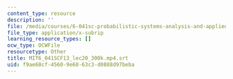 ```yaml
---
content_type: resource
description: ''
file: /media/courses/6-041sc-probabilistic-systems-analysis-and-applied-probability-fall-2013/f9ae68cf45609e6863c3d0888d97beba_MIT6_041SCF13_lec20_300k.mp4.srt
file_type: application/x-subrip
learning_resource_types: []
ocw_type: OCWFile
resourcetype: Other
title: MIT6_041SCF13_lec20_300k.mp4.srt
uid: f9ae68cf-4560-9e68-63c3-d0888d97beba
---
```

